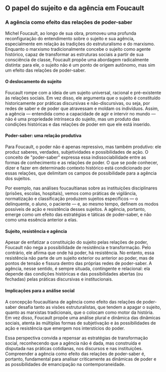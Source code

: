
## O papel do sujeito e da agência em Foucault

### A agência como efeito das relações de poder-saber

Michel Foucault, ao longo de sua obra, promoveu uma profunda reconfiguração do entendimento sobre o sujeito e sua agência, especialmente em relação às tradições do estruturalismo e do marxismo. Enquanto o marxismo tradicionalmente concebe o sujeito como agente histórico, capaz de transformar as estruturas sociais a partir de sua consciência de classe, Foucault propõe uma abordagem radicalmente distinta: para ele, o sujeito não é um ponto de origem autônomo, mas sim um efeito das relações de poder-saber.

#### O deslocamento do sujeito

Foucault rompe com a ideia de um sujeito universal, racional e pré-existente às relações sociais. Em vez disso, ele argumenta que o sujeito é constituído historicamente por práticas discursivas e não-discursivas, ou seja, por redes de saber e de poder que atravessam e moldam os indivíduos. Assim, a agência — entendida como a capacidade de agir e intervir no mundo — não é uma propriedade intrínseca do sujeito, mas um produto das condições históricas e das relações de poder em que ele está inserido.

#### Poder-saber: uma relação produtiva

Para Foucault, o poder não é apenas repressivo, mas também produtivo: ele produz saberes, verdades, subjetividades e possibilidades de ação. O conceito de "poder-saber" expressa essa indissociabilidade entre as formas de conhecimento e as relações de poder. O que se pode conhecer, dizer e fazer em determinado contexto histórico está condicionado por essas relações, que delimitam os campos de possibilidade para a agência dos sujeitos.

Por exemplo, nas análises foucaultianas sobre as instituições disciplinares (prisões, escolas, hospitais), vemos como práticas de vigilância, normatização e classificação produzem sujeitos específicos — o delinquente, o aluno, o paciente — e, ao mesmo tempo, definem os modos possíveis de ação e resistência desses sujeitos. A agência, portanto, emerge como um efeito das estratégias e táticas de poder-saber, e não como uma essência anterior a elas.

#### Sujeito, resistência e agência

Apesar de enfatizar a constituição do sujeito pelas relações de poder, Foucault não nega a possibilidade de resistência e transformação. Pelo contrário, ele afirma que onde há poder, há resistência. No entanto, essa resistência não parte de um sujeito exterior ou anterior ao poder, mas de pontos de tensão e fissura dentro das próprias redes de poder-saber. A agência, nesse sentido, é sempre situada, contingente e relacional: ela depende das condições históricas e das possibilidades abertas (ou fechadas) pelas práticas discursivas e institucionais.

#### Implicações para a análise social

A concepção foucaultiana de agência como efeito das relações de poder-saber desafia tanto as visões estruturalistas, que tendem a apagar o sujeito, quanto as marxistas tradicionais, que o colocam como motor da história. Em vez disso, Foucault propõe uma análise plural e dinâmica das dinâmicas sociais, atenta às múltiplas formas de subjetivação e às possibilidades de ação e resistência que emergem nos interstícios do poder.

Essa perspectiva convida a repensar as estratégias de transformação social, reconhecendo que a agência não é dada, mas construída e disputada nas práticas cotidianas, nos discursos e nas instituições. Compreender a agência como efeito das relações de poder-saber é, portanto, fundamental para analisar criticamente as dinâmicas de poder e as possibilidades de emancipação na contemporaneidade.
```
